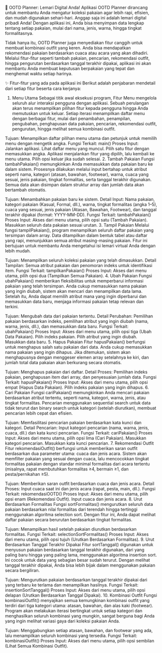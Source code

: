 👕 OOTD Planner: Lemari Digital Anda!
Aplikasi OOTD Planner dirancang untuk membantu Anda mengatur koleksi pakaian agar lebih rapi, efisien, dan mudah digunakan sehari-hari. Anggap saja ini adalah lemari digital pribadi Anda! Dengan aplikasi ini, Anda bisa menyimpan data lengkap tentang setiap pakaian, mulai dari nama, jenis, warna, hingga tingkat formalitasnya.

Tidak hanya itu, OOTD Planner juga menyediakan fitur canggih untuk membuat kombinasi outfit yang keren. Anda bisa mendapatkan rekomendasi pakaian berdasarkan cuaca atau acara yang akan dihadiri. Melalui fitur-fitur seperti tambah pakaian, pencarian, rekomendasi outfit, hingga pengurutan berdasarkan tanggal terakhir dipakai, aplikasi ini akan membantu Anda membuat keputusan berpakaian yang tepat dan menghemat waktu setiap harinya.

✨ Fitur-fitur yang ada pada aplikasi ini
Berikut adalah penjabaran mendetail dari setiap fitur beserta cara kerjanya:

1. Menu Utama
Sebagai titik awal eksekusi program, Fitur Menu mengelola seluruh alur interaksi pengguna dengan aplikasi. Sebuah perulangan akan terus menampilkan pilihan fitur kepada pengguna hingga Anda memutuskan untuk keluar. Setiap iterasi menampilkan daftar menu dengan berbagai fitur, mulai dari penambahan, penampilan, pengubahan, penghapusan data pakaian, pencarian, rekomendasi outfit, pengurutan, hingga melihat semua kombinasi outfit.

Tujuan: Menampilkan daftar pilihan menu utama dan petunjuk untuk memilih menu dengan mengetik angka.
Fungsi Terkait:
main()
Proses Input:
Jalankan aplikasi.
Lihat daftar menu yang muncul.
Pilih satu fitur dengan memasukkan angka.
Aplikasi menjalankan fitur yang dipilih, lalu kembali ke menu utama.
Pilih opsi keluar jika sudah selesai.
2. Tambah Pakaian
Fungsi tambahPakaian() memungkinkan Anda memasukkan data pakaian baru ke dalam sistem. Prosesnya dilakukan melalui input bertahap untuk atribut seperti nama, kategori (atasan, bawahan, footwear), warna, cuaca yang sesuai, jenis pakaian, tingkat formalitas, serta tanggal terakhir digunakan. Semua data akan disimpan dalam struktur array dan jumlah data akan bertambah otomatis.

Tujuan: Menambahkan pakaian baru ke sistem.
Detail Input: Nama pakaian, kategori pakaian (Kasual, Formal, dll.), warna, tingkat formalitas (angka 1–5), cuaca yang sesuai, jenis pakaian (Atasan, Bawahan, Footwear), dan tanggal terakhir dipakai (format: YYYY-MM-DD).
Fungsi Terkait:
tambahPakaian()
Proses Input:
Akses dari menu utama, pilih opsi satu (Tambah Pakaian).
Masukkan seluruh data pakaian sesuai urutan.
3. Tampil Pakaian
Melalui fungsi tampilPakaian(), program menampilkan seluruh daftar pakaian yang tersimpan dalam array. Data ditampilkan dalam bentuk tabel atau daftar yang rapi, menunjukkan semua atribut masing-masing pakaian. Fitur ini bertujuan untuk membantu Anda mengetahui isi lemari virtual Anda dengan lebih mudah.

Tujuan: Menampilkan seluruh koleksi pakaian yang telah dimasukkan.
Detail Tampilan: Semua atribut pakaian dan penomoran indeks untuk identifikasi item.
Fungsi Terkait:
tampilkanPakaian()
Proses Input: Akses dari menu utama, pilih opsi dua (Tampilkan Semua Pakaian).
4. Ubah Pakaian
Fungsi ubahPakaian() memberikan fleksibilitas untuk memperbarui informasi pakaian yang telah tersimpan. Anda cukup memasukkan nama pakaian yang ingin diubah, sistem akan mencari dan menampilkan data lama. Setelah itu, Anda dapat memilih atribut mana yang ingin diperbarui dan memasukkan data baru, menjaga informasi pakaian tetap relevan dan terkini.

Tujuan: Mengubah data dari pakaian tertentu.
Detail Perubahan: Pemilihan pakaian berdasarkan indeks, pemilihan atribut yang ingin diubah (nama, warna, jenis, dll.), dan memasukkan data baru.
Fungsi Terkait:
ubahPakaian()
Proses Input:
Akses dari menu utama, pilih opsi tiga (Ubah Data Pakaian).
Pilih indeks pakaian.
Pilih atribut yang ingin diubah.
Masukkan data baru.
5. Hapus Pakaian
Fitur hapusPakaian() berfungsi untuk menghapus salah satu pakaian dari data. Anda cukup memasukkan nama pakaian yang ingin dihapus. Jika ditemukan, sistem akan menghapusnya dengan menggeser elemen array setelahnya ke kiri, dan jumlah total data pakaian akan berkurang secara otomatis.

Tujuan: Menghapus pakaian dari daftar.
Detail Proses: Pemilihan indeks pakaian, penghapusan item dari array, dan penyesuaian jumlah data.
Fungsi Terkait:
hapusPakaian()
Proses Input:
Akses dari menu utama, pilih opsi empat (Hapus Data Pakaian).
Pilih indeks pakaian yang ingin dihapus.
6. Cari Pakaian
Fungsi cariPakaian() memungkinkan Anda mencari pakaian berdasarkan atribut tertentu, seperti nama, kategori, warna, jenis, atau tingkat formalitas. Pencarian menggunakan sequential search untuk data tidak terurut dan binary search untuk kategori (setelah diurutkan), membuat pencarian lebih cepat dan efisien.

Tujuan: Memfasilitasi pencarian pakaian berdasarkan kata kunci dan kategori.
Detail Pencarian: Input kategori pencarian (nama, warna, jenis, cuaca, dll.) dan kata kunci pencarian.
Fungsi Terkait:
cariPakaian()
Proses Input:
Akses dari menu utama, pilih opsi lima (Cari Pakaian).
Masukkan kategori pencarian.
Masukkan kata kunci pencarian.
7. Rekomendasi Outfit
Fitur rekomendasiOutfit() berfungsi untuk memberikan saran outfit berdasarkan dua parameter utama: cuaca dan jenis acara. Sistem akan memfilter pakaian yang sesuai dengan cuaca, lalu mencocokkan tingkat formalitas pakaian dengan standar minimal formalitas dari acara tertentu (misalnya, rapat membutuhkan formalitas ≥4, bermain ≥1, dan pesta/pernikahan ≥5).

Tujuan: Memberikan saran outfit berdasarkan cuaca dan jenis acara.
Detail Proses: Input cuaca saat ini dan jenis acara (rapat, pesta, main, dll.).
Fungsi Terkait:
rekomendasiOOTD()
Proses Input:
Akses dari menu utama, pilih opsi enam (Rekomendasi Outfit).
Input cuaca dan jenis acara.
8. Urut Berdasarkan Formalitas
Fungsi sortFormalitas() mengurutkan seluruh data pakaian berdasarkan nilai formalitas dari terendah hingga tertinggi menggunakan algoritma selection sort. Dengan fitur ini, Anda dapat melihat daftar pakaian secara berurutan berdasarkan tingkat formalitas.

Tujuan: Menampilkan hasil setelah pakaian diurutkan berdasarkan formalitas.
Fungsi Terkait:
selectionSortFormalitas()
Proses Input: Akses dari menu utama, pilih opsi tujuh (Urutkan Berdasarkan Formalitas).
9. Urut Berdasarkan Tanggal Terakhir Dipakai
Fitur sortTanggal() digunakan untuk menyusun pakaian berdasarkan tanggal terakhir digunakan, dari yang paling baru hingga yang paling lama, menggunakan algoritma insertion sort. Ini cocok untuk data yang sebagian besar sudah terurut. Dengan melihat tanggal terakhir dipakai, Anda bisa lebih bijak dalam menggunakan pakaian secara bergiliran.

Tujuan: Mengurutkan pakaian berdasarkan tanggal terakhir dipakai dari yang terbaru ke terlama dan menampilkan hasilnya.
Fungsi Terkait:
insertionSortTanggal()
Proses Input: Akses dari menu utama, pilih opsi delapan (Urutkan Berdasarkan Tanggal Dipakai).
10. Kombinasi Outfit
Fungsi kombinasiOutfit() menyajikan semua kemungkinan kombinasi outfit yang terdiri dari tiga kategori utama: atasan, bawahan, dan alas kaki (footwear). Program akan melakukan iterasi bertingkat untuk setiap kategori dan menghasilkan seluruh kombinasi yang mungkin, sangat berguna bagi Anda yang ingin melihat variasi gaya dari koleksi pakaian Anda.

Tujuan: Menggabungkan setiap atasan, bawahan, dan footwear yang ada, lalu menampilkan seluruh kombinasi yang tersedia.
Fungsi Terkait:
kombinasiOutfit()
Proses Input: Akses dari menu utama, pilih opsi sembilan (Lihat Semua Kombinasi Outfit).
